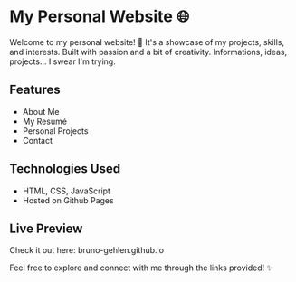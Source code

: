 # My Personal Website 🌐

Welcome to my personal website! 🎉 It's a showcase of my projects, skills, and interests. Built with passion and a bit of creativity. Informations, ideas, projects... I swear I'm trying.

## Features
- About Me
- My Resumé
- Personal Projects
- Contact

## Technologies Used
- HTML, CSS, JavaScript
- Hosted on Github Pages

## Live Preview
Check it out here: bruno-gehlen.github.io

Feel free to explore and connect with me through the links provided! ✨